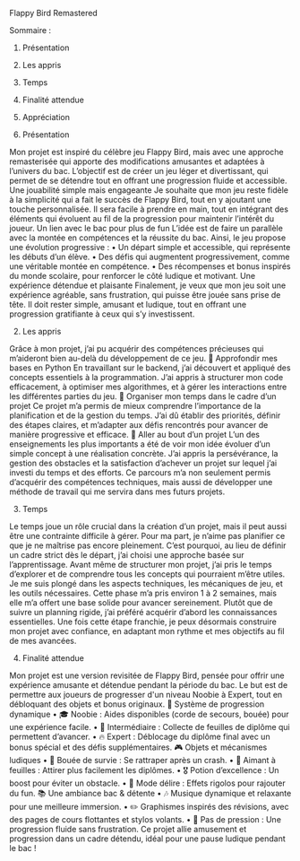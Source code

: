 Flappy Bird Remastered

Sommaire :
1.	Présentation
2.	Les appris
3.	Temps
4.	Finalité attendue
5.	Appréciation


 
1.	Présentation

Mon projet est inspiré du célèbre jeu Flappy Bird, mais avec une approche remasterisée qui apporte des modifications amusantes et adaptées à l’univers du bac. L’objectif est de créer un jeu léger et divertissant, qui permet de se détendre tout en offrant une progression fluide et accessible.
Une jouabilité simple mais engageante
Je souhaite que mon jeu reste fidèle à la simplicité qui a fait le succès de Flappy Bird, tout en y ajoutant une touche personnalisée. Il sera facile à prendre en main, tout en intégrant des éléments qui évoluent au fil de la progression pour maintenir l’intérêt du joueur.
Un lien avec le bac pour plus de fun
L’idée est de faire un parallèle avec la montée en compétences et la réussite du bac. Ainsi, le jeu propose une évolution progressive :
•	Un départ simple et accessible, qui représente les débuts d’un élève.
•	Des défis qui augmentent progressivement, comme une véritable montée en compétence.
•	Des récompenses et bonus inspirés du monde scolaire, pour renforcer le côté ludique et motivant.
Une expérience détendue et plaisante
Finalement, je veux que mon jeu soit une expérience agréable, sans frustration, qui puisse être jouée sans prise de tête. Il doit rester simple, amusant et ludique, tout en offrant une progression gratifiante à ceux qui s’y investissent.


2.	Les appris

Grâce à mon projet, j’ai pu acquérir des compétences précieuses qui m’aideront bien au-delà du développement de ce jeu.
🔹 Approfondir mes bases en Python En travaillant sur le backend, j’ai découvert et appliqué des concepts essentiels à la programmation. J’ai appris à structurer mon code efficacement, à optimiser mes algorithmes, et à gérer les interactions entre les différentes parties du jeu.
🔹 Organiser mon temps dans le cadre d’un projet Ce projet m’a permis de mieux comprendre l’importance de la planification et de la gestion du temps. J’ai dû établir des priorités, définir des étapes claires, et m’adapter aux défis rencontrés pour avancer de manière progressive et efficace.
🔹 Aller au bout d’un projet L’un des enseignements les plus importants a été de voir mon idée évoluer d’un simple concept à une réalisation concrète. J’ai appris la persévérance, la gestion des obstacles et la satisfaction d’achever un projet sur lequel j’ai investi du temps et des efforts.
Ce parcours m’a non seulement permis d’acquérir des compétences techniques, mais aussi de développer une méthode de travail qui me servira dans mes futurs projets.


3.	Temps

Le temps joue un rôle crucial dans la création d’un projet, mais il peut aussi être une contrainte difficile à gérer. Pour ma part, je n’aime pas planifier ce que je ne maîtrise pas encore pleinement. C’est pourquoi, au lieu de définir un cadre strict dès le départ, j’ai choisi une approche basée sur l’apprentissage.
Avant même de structurer mon projet, j’ai pris le temps d’explorer et de comprendre tous les concepts qui pourraient m’être utiles. Je me suis plongé dans les aspects techniques, les mécaniques de jeu, et les outils nécessaires. Cette phase m’a pris environ 1 à 2 semaines, mais elle m’a offert une base solide pour avancer sereinement.
Plutôt que de suivre un planning rigide, j’ai préféré acquérir d’abord les connaissances essentielles. Une fois cette étape franchie, je peux désormais construire mon projet avec confiance, en adaptant mon rythme et mes objectifs au fil de mes avancées.


4.	Finalité attendue

Mon projet est une version revisitée de Flappy Bird, pensée pour offrir une expérience amusante et détendue pendant la période du bac. Le but est de permettre aux joueurs de progresser d'un niveau Noobie à Expert, tout en débloquant des objets et bonus originaux.
🚀 Système de progression dynamique
•	🎓 Noobie : Aides disponibles (corde de secours, bouée) pour une expérience facile.
•	📜 Intermédiaire : Collecte de feuilles de diplôme qui permettent d’avancer.
•	🔥 Expert : Déblocage du diplôme final avec un bonus spécial et des défis supplémentaires.
🎮 Objets et mécanismes ludiques
•	🛟 Bouée de survie : Se rattraper après un crash.
•	🧲 Aimant à feuilles : Attirer plus facilement les diplômes.
•	🎖️ Potion d’excellence : Un boost pour éviter un obstacle.
•	🤡 Mode délire : Effets rigolos pour rajouter du fun.
📚 Une ambiance bac & détente
•	🎶 Musique dynamique et relaxante pour une meilleure immersion.
•	✏️ Graphismes inspirés des révisions, avec des pages de cours flottantes et stylos volants.
•	🚀 Pas de pression : Une progression fluide sans frustration.
Ce projet allie amusement et progression dans un cadre détendu, idéal pour une pause ludique pendant le bac !

